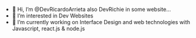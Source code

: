 -   👋 Hi, I’m @DevRicardoArrieta also DevRichie in some website...
-   👀 I’m interested in Dev Websites 
-   🔭 I’m currently working on Interface Design and web technologies with Javascript, react.js & node.js

